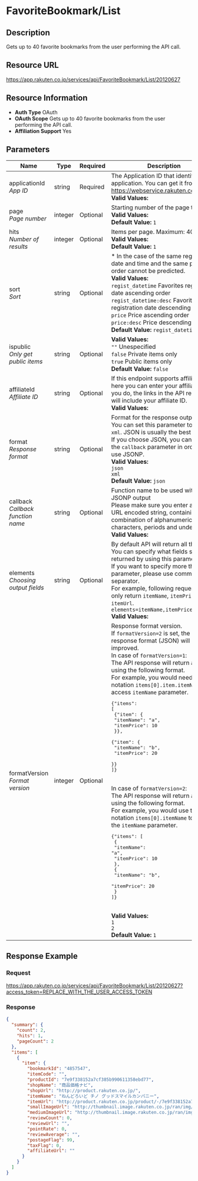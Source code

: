 
# FavoriteBookmark/List

## Description

Gets up to 40 favorite bookmarks from the user performing the API call.
## Resource URL

https://app.rakuten.co.jp/services/api/FavoriteBookmark/List/20120627
## Resource Information

* **Auth Type** OAuth
* **OAuth Scope** Gets up to 40 favorite bookmarks from the user performing the API call.
* **Affiliation Support** Yes

## Parameters

Name | Type | Required | Description
 --- | --- | --- | --- 
applicationId<br>*App ID* | string | Required | The Application ID that identifies your application. You can get it from <a href="https://webservice.rakuten.co.jp/" target="_blank">https://webservice.rakuten.co.jp/</a>.<br>**Valid Values:**
page<br>*Page number* | integer | Optional | Starting number of the page to get<br>**Valid Values:**<br>**Default Value:** <code>1</code>
hits<br>*Number of results* | integer | Optional | Items per page. Maximum: 40.<br>**Valid Values:**<br>**Default Value:** <code>1</code>
sort<br>*Sort* | string | Optional | * In the case of the same registration date and time and the same price, the order cannot be predicted.<br>**Valid Values:**<br><code>regist_datetime</code> Favorites registration date ascending order<br><code>regist_datetime:desc</code> Favorites registration date descending order<br><code>price</code> Price ascending order<br><code>price:desc</code> Price descending order<br>**Default Value:** <code>regist_datetime:desc</code>
ispublic<br>*Only get public items* | string | Optional | **Valid Values:**<br><code>""</code> Unespecified<br><code>false</code> Private items only<br><code>true</code> Public items only<br>**Default Value:** <code>false</code>
affiliateId<br>*Affiliate ID* | string | Optional | If this endpoint supports affiliation, here you can enter your affiliate ID. If you do, the links in the API response will include your affiliate ID.<br>**Valid Values:**
format<br>*Response format* | string | Optional | Format for the response output.<br>You can set this parameter to <code>json</code> or <code>xml</code>. JSON is usually the best option.<br>If you choose JSON, you can also set the <code>callback</code> parameter in order to use JSONP.<br>**Valid Values:**<br><code>json</code> <br><code>xml</code> <br>**Default Value:** <code>json</code>
callback<br>*Callback function name* | string | Optional | Function name to be used with the JSONP output<br>Please make sure you enter a UTF-8 URL encoded string, containing only a combination of alphanumeric characters, periods and underscores.<br>**Valid Values:**
elements<br>*Choosing output fields* | string | Optional | By default API will return all the fields. You can specify what fields should be returned by using this parameter.<br>If you want to specify more than one parameter, please use comma (<code>,</code>) as separator.<br>For example, following request will only return <code>itemName</code>, <code>itemPrice</code> and <code>itemUrl</code>.<br><code>elements=itemName,itemPrice,itemUrl</code><br>**Valid Values:**
formatVersion<br>*Format version* | integer | Optional | Response format version.<br>If <code>formatVersion=2</code> is set, the response format (JSON) will be improved.<br>In case of <code>formatVersion=1</code>:<br>The API response will return an array using the following format.<br>For example, you would need to use notation <code>items[0].item.itemName</code> to access <code>itemName</code> parameter.<br><pre class="prettyprint">{"items": [<br>    {"item": {<br>        "itemName": "a",<br>        "itemPrice": 10<br>    }},<br>    {"item": {<br>        "itemName": "b",<br>        "itemPrice": 20<br>    }}<br>]}</pre><br>In case of <code>formatVersion=2</code>:<br>The API response will return an array using the following format.<br>For example, you would use the notation <code>items[0].itemName</code> to access the <code>itemName</code> parameter.<br><pre class="prettyprint">{"items": [<br>    {<br>        "itemName": "a",<br>        "itemPrice": 10<br>    },<br>    {<br>        "itemName": "b",<br>        "itemPrice": 20<br>    }<br>]}</pre><br>**Valid Values:**<br><code>1</code> <br><code>2</code> <br>**Default Value:** <code>1</code>
## Response Example

### Request

https://app.rakuten.co.jp/services/api/FavoriteBookmark/List/20120627?access_token=REPLACE_WITH_THE_USER_ACCESS_TOKEN
### Response

```json
{
  "summary": {
    "count": 2,
    "hits": 1,
    "pageCount": 2
  },
  "items": [
    {
      "item": {
        "bookmarkId": "4857547",
        "itemCode": "",
        "productId": "7e9f338152a7cf385b990611358ebd77",
        "shopName": "商品価格ナビ",
        "shopUrl": "http://product.rakuten.co.jp/",
        "itemName": "ねんどろいど チノ グッドスマイルカンパニー",
        "itemUrl": "http://product.rakuten.co.jp/product/-/7e9f338152a7cf385b990611358ebd77/",
        "smallImageUrl": "http://thumbnail.image.rakuten.co.jp/ran/img/1001/0004/580/416/900/522/10010004580416900522_1.jpg?_ex=64x64",
        "mediumImageUrl": "http://thumbnail.image.rakuten.co.jp/ran/img/1001/0004/580/416/900/522/10010004580416900522_1.jpg?_ex=128x128",
        "reviewCount": 0,
        "reviewUrl": "",
        "pointRate": 0,
        "reviewAverage": "",
        "postageFlag": 99,
        "taxFlag": 0,
        "affiliateUrl": ""
      }
    }
  ]
}
```

